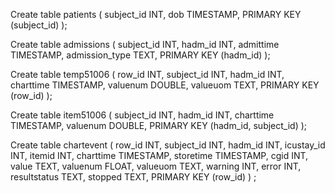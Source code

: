 Create table patients (
  subject_id INT,
  dob TIMESTAMP,
  PRIMARY KEY (subject_id)
);

Create table admissions (
  subject_id INT,
  hadm_id INT,
  admittime TIMESTAMP,
  admission_type TEXT,
  PRIMARY KEY (hadm_id)
);

Create table temp51006 (
  row_id INT,
  subject_id INT,
  hadm_id INT,
  charttime TIMESTAMP,
  valuenum DOUBLE,
  valueuom TEXT,
  PRIMARY KEY (row_id)
);

Create table item51006 (
  subject_id INT,
  hadm_id INT,
  charttime TIMESTAMP,
  valuenum DOUBLE,
  PRIMARY KEY (hadm_id, subject_id)
);


Create table chartevent (
  row_id INT,
  subject_id INT,
  hadm_id INT,
  icustay_id INT,
  itemid INT,
  charttime TIMESTAMP,
  storetime TIMESTAMP,
  cgid INT,
  value TEXT,
  valuenum FLOAT,
  valueuom TEXT,
  warning INT,
  error INT,
  resultstatus TEXT,
  stopped TEXT,
  PRIMARY KEY (row_id)
) ;

